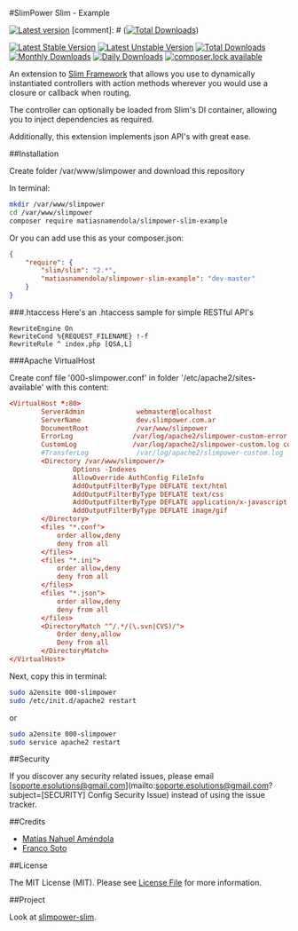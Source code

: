 #SlimPower Slim - Example

[![Latest version][ico-version]][link-packagist]
[comment]: # ([![Total Downloads][ico-downloads]][link-downloads])

[![Latest Stable Version](https://poser.pugx.org/matiasnamendola/slimpower-slim-example/version?format=flat-square)](https://packagist.org/packages/matiasnamendola/slimpower-slim) 
[![Latest Unstable Version](https://poser.pugx.org/matiasnamendola/slimpower-slim-example/v/unstable?format=flat-square)](//packagist.org/packages/matiasnamendola/slimpower-slim) 
[![Total Downloads](https://poser.pugx.org/matiasnamendola/slimpower-slim-example/downloads?format=flat-square)](https://packagist.org/packages/matiasnamendola/slimpower-slim) 
[![Monthly Downloads](https://poser.pugx.org/matiasnamendola/slimpower-slim-example/d/monthly?format=flat-square)](https://packagist.org/packages/matiasnamendola/slimpower-slim)
[![Daily Downloads](https://poser.pugx.org/matiasnamendola/slimpower-slim-example/d/daily?format=flat-square)](https://packagist.org/packages/matiasnamendola/slimpower-slim)
[![composer.lock available](https://poser.pugx.org/matiasnamendola/slimpower-slim-example/composerlock?format=flat-square)](https://packagist.org/packages/matiasnamendola/slimpower-slim)

An extension to [Slim Framework][1] that allows you use to dynamically
instantiated controllers with action methods wherever you would use a
closure or callback when routing.

The controller can optionally be loaded from Slim's DI container,
allowing you to inject dependencies as required.

Additionally, this extension implements json API's with great ease.

[1]: http://www.slimframework.com/

##Installation

Create folder /var/www/slimpower and download this repository

In terminal:

```sh
mkdir /var/www/slimpower
cd /var/www/slimpower
composer require matiasnamendola/slimpower-slim-example
```

Or you can add use this as your composer.json:

```json
{
    "require": {
        "slim/slim": "2.*",
        "matiasnamendola/slimpower-slim-example": "dev-master"
    }
}
```

###.htaccess
Here's an .htaccess sample for simple RESTful API's

```
RewriteEngine On
RewriteCond %{REQUEST_FILENAME} !-f
RewriteRule ^ index.php [QSA,L]
```

###Apache VirtualHost

Create conf file '000-slimpower.conf' in folder '/etc/apache2/sites-available'
with this content:

```conf
<VirtualHost *:80>
        ServerAdmin             webmaster@localhost
        ServerName              dev.slimpower.com.ar
        DocumentRoot            /var/www/slimpower
        ErrorLog               /var/log/apache2/slimpower-custom-error.log
        CustomLog              /var/log/apache2/slimpower-custom.log common
        #TransferLog            /var/log/apache2/slimpower-custom.log
        <Directory /var/www/slimpower/>
                Options -Indexes
                AllowOverride AuthConfig FileInfo
                AddOutputFilterByType DEFLATE text/html
                AddOutputFilterByType DEFLATE text/css
                AddOutputFilterByType DEFLATE application/x-javascript
                AddOutputFilterByType DEFLATE image/gif
        </Directory>
        <files "*.conf">
            order allow,deny
            deny from all
        </files>
        <files "*.ini">
            order allow,deny
            deny from all
        </files>
        <files "*.json">
            order allow,deny
            deny from all
        </files>
        <DirectoryMatch "^/.*/(\.svn|CVS)/">
            Order deny,allow
            Deny from all
        </DirectoryMatch>
</VirtualHost>
```

Next, copy this in terminal:

```sh
sudo a2ensite 000-slimpower
sudo /etc/init.d/apache2 restart
```

or 

```sh
sudo a2ensite 000-slimpower
sudo service apache2 restart
```

##Security

If you discover any security related issues, please email [soporte.esolutions@gmail.com](mailto:soporte.esolutions@gmail.com?subject=[SECURITY] Config Security Issue) instead of using the issue tracker.


##Credits

- [Matías Nahuel Améndola](https://github.com/matiasnamendola)
- [Franco Soto](https://github.com/francosoto)


##License

The MIT License (MIT). Please see [License File](LICENSE.md) for more information.

[ico-version]: https://img.shields.io/packagist/v/MatiasNAmendola/slimpower-slim-example.svg?style=flat-square
[ico-downloads]: https://img.shields.io/packagist/dt/MatiasNAmendola/slimpower-slim-example.svg?style=flat-square

[link-packagist]: https://packagist.org/packages/matiasnamendola/slimpower-slim-example
[link-downloads]: https://packagist.org/packages/matiasnamendola/slimpower-slim-example

##Project

Look at [slimpower-slim](https://github.com/matiasnamendola/slimpower-slim).
